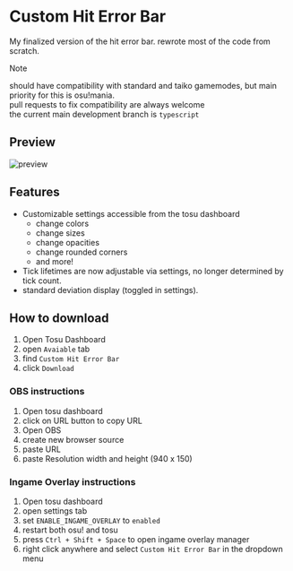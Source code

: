 # Custom Hit Error Bar

My finalized version of the hit error bar. rewrote most of the code from scratch.

> [!NOTE]
> should have compatibility with standard and taiko gamemodes, but main priority for this is osu!mania.  
> pull requests to fix compatibility are always welcome  
> the current main development branch is `typescript` 

## Preview

![preview](https://github.com/user-attachments/assets/c7d348e1-7984-4e7e-b20e-cfa61737b4f3)

## Features

- Customizable settings accessible from the tosu dashboard
  - change colors
  - change sizes
  - change opacities
  - change rounded corners
  - and more!
- Tick lifetimes are now adjustable via settings, no longer determined by tick count.
- standard deviation display (toggled in settings).

## How to download

1. Open Tosu Dashboard
2. open `Avaiable` tab
3. find `Custom Hit Error Bar`
4. click `Download`

### OBS instructions

1. Open tosu dashboard
2. click on URL button to copy URL
3. Open OBS
4. create new browser source
5. paste URL
6. paste Resolution width and height (940 x 150)

### Ingame Overlay instructions

1. Open tosu dashboard
2. open settings tab
3. set `ENABLE_INGAME_OVERLAY` to `enabled`
4. restart both osu! and tosu
5. press `Ctrl + Shift + Space` to open ingame overlay manager
6. right click anywhere and select `Custom Hit Error Bar` in the dropdown menu

